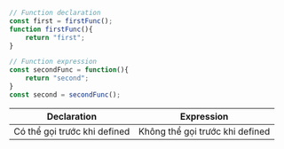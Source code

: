 ```javascript
// Function declaration
const first = firstFunc();
function firstFunc(){
	return "first";
}

// Function expression
const secondFunc = function(){
	return "second";
}
const second = secondFunc();
```

| Declaration                  | Expression |
| ---------------------------- | ---------- |
| Có thể gọi trước khi defined | Không thể gọi trước khi defined           |
